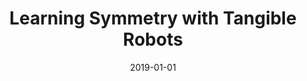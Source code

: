 ---
title: "Learning Symmetry with Tangible Robots"
collection: publications
permalink: /publication/2019-01-01-Learning-Symmetry-with-Tangible-Robots
date: 2019-01-01
venue: 'In the proceedings of International Conference on Robotics and Education RiE 2017'
citation: ' Wafa Johal,  Sonia Andersen,  Morgane Chevalier,  Ayberk Ozgur,  Francesco Mondada,  Pierre Dillenbourg, &quot;Learning Symmetry with Tangible Robots.&quot; In the proceedings of International Conference on Robotics and Education RiE 2017, 2019.'
---